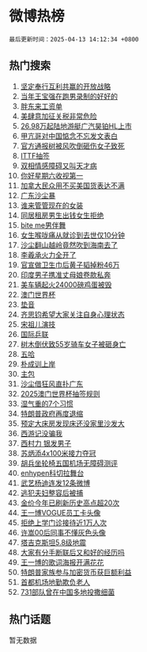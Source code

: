 # 微博热榜

`最后更新时间：2025-04-13 14:12:34 +0800`

## 热门搜索

1. [坚定奉行互利共赢的开放战略](https://m.weibo.cn/search?containerid=100103type%3D1%26t%3D10%26q%3D%23%E5%9D%9A%E5%AE%9A%E5%A5%89%E8%A1%8C%E4%BA%92%E5%88%A9%E5%85%B1%E8%B5%A2%E7%9A%84%E5%BC%80%E6%94%BE%E6%88%98%E7%95%A5%23&stream_entry_id=51&isnewpage=1&extparam=seat%3D1%26filter_type%3Drealtimehot%26stream_entry_id%3D51%26dgr%3D0%26pos%3D0%26q%3D%2523%25E5%259D%259A%25E5%25AE%259A%25E5%25A5%2589%25E8%25A1%258C%25E4%25BA%2592%25E5%2588%25A9%25E5%2585%25B1%25E8%25B5%25A2%25E7%259A%2584%25E5%25BC%2580%25E6%2594%25BE%25E6%2588%2598%25E7%2595%25A5%2523%26cate%3D10103%26c_type%3D51%26display_time%3D1744524752%26pre_seqid%3D17445247529110412809581)
1. [当年王宝强在跑男录制的好好的](https://m.weibo.cn/search?containerid=100103type%3D1%26t%3D10%26q%3D%23%E5%BD%93%E5%B9%B4%E7%8E%8B%E5%AE%9D%E5%BC%BA%E5%9C%A8%E8%B7%91%E7%94%B7%E5%BD%95%E5%88%B6%E7%9A%84%E5%A5%BD%E5%A5%BD%E7%9A%84%23&stream_entry_id=31&isnewpage=1&extparam=seat%3D1%26filter_type%3Drealtimehot%26q%3D%2523%25E5%25BD%2593%25E5%25B9%25B4%25E7%258E%258B%25E5%25AE%259D%25E5%25BC%25BA%25E5%259C%25A8%25E8%25B7%2591%25E7%2594%25B7%25E5%25BD%2595%25E5%2588%25B6%25E7%259A%2584%25E5%25A5%25BD%25E5%25A5%25BD%25E7%259A%2584%2523%26c_type%3D31%26cate%3D5001%26pos%3D0%26realpos%3D1%26flag%3D2%26band_rank%3D1%26lcate%3D5001%26stream_entry_id%3D31%26dgr%3D0%26display_time%3D1744524752%26pre_seqid%3D17445247529110412809581)
1. [胖东来工资单](https://m.weibo.cn/search?containerid=100103type%3D1%26t%3D10%26q%3D%23%E8%83%96%E4%B8%9C%E6%9D%A5%E5%B7%A5%E8%B5%84%E5%8D%95%23&stream_entry_id=31&isnewpage=1&extparam=seat%3D1%26filter_type%3Drealtimehot%26q%3D%2523%25E8%2583%2596%25E4%25B8%259C%25E6%259D%25A5%25E5%25B7%25A5%25E8%25B5%2584%25E5%258D%2595%2523%26c_type%3D31%26cate%3D5001%26pos%3D1%26realpos%3D2%26flag%3D0%26band_rank%3D2%26lcate%3D5001%26stream_entry_id%3D31%26dgr%3D0%26display_time%3D1744524752%26pre_seqid%3D17445247529110412809581)
1. [美肆意加征关税非常危险](https://m.weibo.cn/search?containerid=100103type%3D1%26t%3D10%26q%3D%23%E7%BE%8E%E8%82%86%E6%84%8F%E5%8A%A0%E5%BE%81%E5%85%B3%E7%A8%8E%E9%9D%9E%E5%B8%B8%E5%8D%B1%E9%99%A9%23&stream_entry_id=31&isnewpage=1&extparam=seat%3D1%26filter_type%3Drealtimehot%26q%3D%2523%25E7%25BE%258E%25E8%2582%2586%25E6%2584%258F%25E5%258A%25A0%25E5%25BE%2581%25E5%2585%25B3%25E7%25A8%258E%25E9%259D%259E%25E5%25B8%25B8%25E5%258D%25B1%25E9%2599%25A9%2523%26c_type%3D31%26cate%3D5001%26pos%3D2%26realpos%3D3%26flag%3D0%26band_rank%3D3%26lcate%3D5001%26stream_entry_id%3D31%26dgr%3D0%26display_time%3D1744524752%26pre_seqid%3D17445247529110412809581)
1. [26.98万起陆地游艇广汽昊铂HL上市](https://m.weibo.cn/search?containerid=100103type%3D1%26t%3D10%26q%3D%2326.98%E4%B8%87%E8%B5%B7%E9%99%86%E5%9C%B0%E6%B8%B8%E8%89%87%E5%B9%BF%E6%B1%BD%E6%98%8A%E9%93%82HL%E4%B8%8A%E5%B8%82%23&stream_entry_id=31&isnewpage=1&extparam=seat%3D1%26is_ad_pos%3D1%26filter_type%3Drealtimehot%26q%3D%252326.98%25E4%25B8%2587%25E8%25B5%25B7%25E9%2599%2586%25E5%259C%25B0%25E6%25B8%25B8%25E8%2589%2587%25E5%25B9%25BF%25E6%25B1%25BD%25E6%2598%258A%25E9%2593%2582HL%25E4%25B8%258A%25E5%25B8%2582%2523%26c_type%3D31%26cate%3D5001%26topic_ad%3D1%26stream_entry_id%3D31%26pos%3D3%26band_rank%3D4%26lcate%3D5001%26adid%3D282631%26dgr%3D0%26display_time%3D1744524752%26pre_seqid%3D17445247529110412809581)
1. [甲亢哥对中国惦念不忘发文表白](https://m.weibo.cn/search?containerid=100103type%3D1%26t%3D10%26q%3D%23%E7%94%B2%E4%BA%A2%E5%93%A5%E5%AF%B9%E4%B8%AD%E5%9B%BD%E6%83%A6%E5%BF%B5%E4%B8%8D%E5%BF%98%E5%8F%91%E6%96%87%E8%A1%A8%E7%99%BD%23&stream_entry_id=31&isnewpage=1&extparam=seat%3D1%26filter_type%3Drealtimehot%26q%3D%2523%25E7%2594%25B2%25E4%25BA%25A2%25E5%2593%25A5%25E5%25AF%25B9%25E4%25B8%25AD%25E5%259B%25BD%25E6%2583%25A6%25E5%25BF%25B5%25E4%25B8%258D%25E5%25BF%2598%25E5%258F%2591%25E6%2596%2587%25E8%25A1%25A8%25E7%2599%25BD%2523%26c_type%3D31%26cate%3D5001%26pos%3D4%26realpos%3D4%26flag%3D1%26band_rank%3D4%26lcate%3D5001%26stream_entry_id%3D31%26dgr%3D0%26display_time%3D1744524752%26pre_seqid%3D17445247529110412809581)
1. [官方通报树被风吹倒砸伤女子致死](https://m.weibo.cn/search?containerid=100103type%3D1%26t%3D10%26q%3D%23%E5%AE%98%E6%96%B9%E9%80%9A%E6%8A%A5%E6%A0%91%E8%A2%AB%E9%A3%8E%E5%90%B9%E5%80%92%E7%A0%B8%E4%BC%A4%E5%A5%B3%E5%AD%90%E8%87%B4%E6%AD%BB%23&stream_entry_id=31&isnewpage=1&extparam=seat%3D1%26filter_type%3Drealtimehot%26q%3D%2523%25E5%25AE%2598%25E6%2596%25B9%25E9%2580%259A%25E6%258A%25A5%25E6%25A0%2591%25E8%25A2%25AB%25E9%25A3%258E%25E5%2590%25B9%25E5%2580%2592%25E7%25A0%25B8%25E4%25BC%25A4%25E5%25A5%25B3%25E5%25AD%2590%25E8%2587%25B4%25E6%25AD%25BB%2523%26c_type%3D31%26cate%3D5001%26pos%3D5%26realpos%3D5%26flag%3D1%26band_rank%3D5%26lcate%3D5001%26stream_entry_id%3D31%26dgr%3D0%26display_time%3D1744524752%26pre_seqid%3D17445247529110412809581)
1. [ITTF抽签](https://m.weibo.cn/search?containerid=100103type%3D1%26t%3D10%26q%3DITTF%E6%8A%BD%E7%AD%BE&stream_entry_id=31&isnewpage=1&extparam=seat%3D1%26filter_type%3Drealtimehot%26q%3DITTF%25E6%258A%25BD%25E7%25AD%25BE%26c_type%3D31%26cate%3D5001%26pos%3D6%26realpos%3D6%26flag%3D1%26band_rank%3D6%26lcate%3D5001%26stream_entry_id%3D31%26dgr%3D0%26display_time%3D1744524752%26pre_seqid%3D17445247529110412809581)
1. [双相情感障碍又叫天才病](https://m.weibo.cn/search?containerid=100103type%3D1%26t%3D10%26q%3D%23%E5%8F%8C%E7%9B%B8%E6%83%85%E6%84%9F%E9%9A%9C%E7%A2%8D%E5%8F%88%E5%8F%AB%E5%A4%A9%E6%89%8D%E7%97%85%23&stream_entry_id=31&isnewpage=1&extparam=seat%3D1%26filter_type%3Drealtimehot%26q%3D%2523%25E5%258F%258C%25E7%259B%25B8%25E6%2583%2585%25E6%2584%259F%25E9%259A%259C%25E7%25A2%258D%25E5%258F%2588%25E5%258F%25AB%25E5%25A4%25A9%25E6%2589%258D%25E7%2597%2585%2523%26c_type%3D31%26cate%3D5001%26pos%3D7%26realpos%3D7%26flag%3D1%26band_rank%3D7%26lcate%3D5001%26stream_entry_id%3D31%26dgr%3D0%26display_time%3D1744524752%26pre_seqid%3D17445247529110412809581)
1. [你好星期六收视第一](https://m.weibo.cn/search?containerid=100103type%3D1%26t%3D10%26q%3D%E4%BD%A0%E5%A5%BD%E6%98%9F%E6%9C%9F%E5%85%AD%E6%94%B6%E8%A7%86%E7%AC%AC%E4%B8%80&stream_entry_id=31&isnewpage=1&extparam=seat%3D1%26filter_type%3Drealtimehot%26q%3D%25E4%25BD%25A0%25E5%25A5%25BD%25E6%2598%259F%25E6%259C%259F%25E5%2585%25AD%25E6%2594%25B6%25E8%25A7%2586%25E7%25AC%25AC%25E4%25B8%2580%26c_type%3D31%26cate%3D5001%26pos%3D8%26realpos%3D8%26flag%3D2%26band_rank%3D8%26lcate%3D5001%26stream_entry_id%3D31%26dgr%3D0%26display_time%3D1744524752%26pre_seqid%3D17445247529110412809581)
1. [加拿大民众用不买美国货表达不满](https://m.weibo.cn/search?containerid=100103type%3D1%26t%3D10%26q%3D%23%E5%8A%A0%E6%8B%BF%E5%A4%A7%E6%B0%91%E4%BC%97%E7%94%A8%E4%B8%8D%E4%B9%B0%E7%BE%8E%E5%9B%BD%E8%B4%A7%E8%A1%A8%E8%BE%BE%E4%B8%8D%E6%BB%A1%23&stream_entry_id=31&isnewpage=1&extparam=seat%3D1%26filter_type%3Drealtimehot%26q%3D%2523%25E5%258A%25A0%25E6%258B%25BF%25E5%25A4%25A7%25E6%25B0%2591%25E4%25BC%2597%25E7%2594%25A8%25E4%25B8%258D%25E4%25B9%25B0%25E7%25BE%258E%25E5%259B%25BD%25E8%25B4%25A7%25E8%25A1%25A8%25E8%25BE%25BE%25E4%25B8%258D%25E6%25BB%25A1%2523%26c_type%3D31%26cate%3D5001%26pos%3D9%26realpos%3D9%26flag%3D0%26band_rank%3D9%26lcate%3D5001%26stream_entry_id%3D31%26dgr%3D0%26display_time%3D1744524752%26pre_seqid%3D17445247529110412809581)
1. [广东沙尘暴](https://m.weibo.cn/search?containerid=100103type%3D1%26t%3D10%26q%3D%E5%B9%BF%E4%B8%9C%E6%B2%99%E5%B0%98%E6%9A%B4&stream_entry_id=31&isnewpage=1&extparam=seat%3D1%26filter_type%3Drealtimehot%26q%3D%25E5%25B9%25BF%25E4%25B8%259C%25E6%25B2%2599%25E5%25B0%2598%25E6%259A%25B4%26c_type%3D31%26cate%3D5001%26pos%3D10%26realpos%3D10%26flag%3D0%26band_rank%3D10%26lcate%3D5001%26stream_entry_id%3D31%26dgr%3D0%26display_time%3D1744524752%26pre_seqid%3D17445247529110412809581)
1. [谁来管管现在的女装](https://m.weibo.cn/search?containerid=100103type%3D1%26t%3D10%26q%3D%E8%B0%81%E6%9D%A5%E7%AE%A1%E7%AE%A1%E7%8E%B0%E5%9C%A8%E7%9A%84%E5%A5%B3%E8%A3%85&stream_entry_id=31&isnewpage=1&extparam=seat%3D1%26filter_type%3Drealtimehot%26q%3D%25E8%25B0%2581%25E6%259D%25A5%25E7%25AE%25A1%25E7%25AE%25A1%25E7%258E%25B0%25E5%259C%25A8%25E7%259A%2584%25E5%25A5%25B3%25E8%25A3%2585%26c_type%3D31%26cate%3D5001%26pos%3D11%26realpos%3D11%26flag%3D2%26band_rank%3D11%26lcate%3D5001%26stream_entry_id%3D31%26dgr%3D0%26display_time%3D1744524752%26pre_seqid%3D17445247529110412809581)
1. [同居租房男生出钱女生拒绝](https://m.weibo.cn/search?containerid=100103type%3D1%26t%3D10%26q%3D%E5%90%8C%E5%B1%85%E7%A7%9F%E6%88%BF%E7%94%B7%E7%94%9F%E5%87%BA%E9%92%B1%E5%A5%B3%E7%94%9F%E6%8B%92%E7%BB%9D&stream_entry_id=31&isnewpage=1&extparam=seat%3D1%26filter_type%3Drealtimehot%26q%3D%25E5%2590%258C%25E5%25B1%2585%25E7%25A7%259F%25E6%2588%25BF%25E7%2594%25B7%25E7%2594%259F%25E5%2587%25BA%25E9%2592%25B1%25E5%25A5%25B3%25E7%2594%259F%25E6%258B%2592%25E7%25BB%259D%26c_type%3D31%26cate%3D5001%26pos%3D12%26realpos%3D12%26flag%3D1%26band_rank%3D12%26lcate%3D5001%26stream_entry_id%3D31%26dgr%3D0%26display_time%3D1744524752%26pre_seqid%3D17445247529110412809581)
1. [bite me男伴舞](https://m.weibo.cn/search?containerid=100103type%3D1%26t%3D10%26q%3Dbite+me%E7%94%B7%E4%BC%B4%E8%88%9E&stream_entry_id=31&isnewpage=1&extparam=seat%3D1%26filter_type%3Drealtimehot%26q%3Dbite%2520me%25E7%2594%25B7%25E4%25BC%25B4%25E8%2588%259E%26c_type%3D31%26cate%3D5001%26pos%3D13%26realpos%3D13%26flag%3D2%26band_rank%3D13%26lcate%3D5001%26stream_entry_id%3D31%26dgr%3D0%26display_time%3D1744524752%26pre_seqid%3D17445247529110412809581)
1. [女生喉咙痛从就诊到去世仅10分钟](https://m.weibo.cn/search?containerid=100103type%3D1%26t%3D10%26q%3D%23%E5%A5%B3%E7%94%9F%E5%96%89%E5%92%99%E7%97%9B%E4%BB%8E%E5%B0%B1%E8%AF%8A%E5%88%B0%E5%8E%BB%E4%B8%96%E4%BB%8510%E5%88%86%E9%92%9F%23&stream_entry_id=31&isnewpage=1&extparam=seat%3D1%26filter_type%3Drealtimehot%26q%3D%2523%25E5%25A5%25B3%25E7%2594%259F%25E5%2596%2589%25E5%2592%2599%25E7%2597%259B%25E4%25BB%258E%25E5%25B0%25B1%25E8%25AF%258A%25E5%2588%25B0%25E5%258E%25BB%25E4%25B8%2596%25E4%25BB%258510%25E5%2588%2586%25E9%2592%259F%2523%26c_type%3D31%26cate%3D5001%26pos%3D14%26realpos%3D14%26flag%3D0%26band_rank%3D14%26lcate%3D5001%26stream_entry_id%3D31%26dgr%3D0%26display_time%3D1744524752%26pre_seqid%3D17445247529110412809581)
1. [沙尘翻山越岭竟然吹到海南去了](https://m.weibo.cn/search?containerid=100103type%3D1%26t%3D10%26q%3D%23%E6%B2%99%E5%B0%98%E7%BF%BB%E5%B1%B1%E8%B6%8A%E5%B2%AD%E7%AB%9F%E7%84%B6%E5%90%B9%E5%88%B0%E6%B5%B7%E5%8D%97%E5%8E%BB%E4%BA%86%23&stream_entry_id=31&isnewpage=1&extparam=seat%3D1%26filter_type%3Drealtimehot%26q%3D%2523%25E6%25B2%2599%25E5%25B0%2598%25E7%25BF%25BB%25E5%25B1%25B1%25E8%25B6%258A%25E5%25B2%25AD%25E7%25AB%259F%25E7%2584%25B6%25E5%2590%25B9%25E5%2588%25B0%25E6%25B5%25B7%25E5%258D%2597%25E5%258E%25BB%25E4%25BA%2586%2523%26c_type%3D31%26cate%3D5001%26pos%3D15%26realpos%3D15%26flag%3D1%26band_rank%3D15%26lcate%3D5001%26stream_entry_id%3D31%26dgr%3D0%26display_time%3D1744524752%26pre_seqid%3D17445247529110412809581)
1. [李羲承火力全开了](https://m.weibo.cn/search?containerid=100103type%3D1%26t%3D10%26q%3D%E6%9D%8E%E7%BE%B2%E6%89%BF%E7%81%AB%E5%8A%9B%E5%85%A8%E5%BC%80%E4%BA%86&stream_entry_id=31&isnewpage=1&extparam=seat%3D1%26filter_type%3Drealtimehot%26q%3D%25E6%259D%258E%25E7%25BE%25B2%25E6%2589%25BF%25E7%2581%25AB%25E5%258A%259B%25E5%2585%25A8%25E5%25BC%2580%25E4%25BA%2586%26c_type%3D31%26cate%3D5001%26pos%3D16%26realpos%3D16%26flag%3D2%26band_rank%3D16%26lcate%3D5001%26stream_entry_id%3D31%26dgr%3D0%26display_time%3D1744524752%26pre_seqid%3D17445247529110412809581)
1. [官宣做卫生巾后黄子韬掉粉46万](https://m.weibo.cn/search?containerid=100103type%3D1%26t%3D10%26q%3D%23%E5%AE%98%E5%AE%A3%E5%81%9A%E5%8D%AB%E7%94%9F%E5%B7%BE%E5%90%8E%E9%BB%84%E5%AD%90%E9%9F%AC%E6%8E%89%E7%B2%8946%E4%B8%87%23&stream_entry_id=31&isnewpage=1&extparam=seat%3D1%26filter_type%3Drealtimehot%26q%3D%2523%25E5%25AE%2598%25E5%25AE%25A3%25E5%2581%259A%25E5%258D%25AB%25E7%2594%259F%25E5%25B7%25BE%25E5%2590%258E%25E9%25BB%2584%25E5%25AD%2590%25E9%259F%25AC%25E6%258E%2589%25E7%25B2%258946%25E4%25B8%2587%2523%26c_type%3D31%26cate%3D5001%26pos%3D17%26realpos%3D17%26flag%3D2%26band_rank%3D17%26lcate%3D5001%26stream_entry_id%3D31%26dgr%3D0%26display_time%3D1744524752%26pre_seqid%3D17445247529110412809581)
1. [印度男子携准丈母娘卷款私奔](https://m.weibo.cn/search?containerid=100103type%3D1%26t%3D10%26q%3D%23%E5%8D%B0%E5%BA%A6%E7%94%B7%E5%AD%90%E6%90%BA%E5%87%86%E4%B8%88%E6%AF%8D%E5%A8%98%E5%8D%B7%E6%AC%BE%E7%A7%81%E5%A5%94%23&stream_entry_id=31&isnewpage=1&extparam=seat%3D1%26filter_type%3Drealtimehot%26q%3D%2523%25E5%258D%25B0%25E5%25BA%25A6%25E7%2594%25B7%25E5%25AD%2590%25E6%2590%25BA%25E5%2587%2586%25E4%25B8%2588%25E6%25AF%258D%25E5%25A8%2598%25E5%258D%25B7%25E6%25AC%25BE%25E7%25A7%2581%25E5%25A5%2594%2523%26c_type%3D31%26cate%3D5001%26pos%3D18%26realpos%3D18%26flag%3D0%26band_rank%3D18%26lcate%3D5001%26stream_entry_id%3D31%26dgr%3D0%26display_time%3D1744524752%26pre_seqid%3D17445247529110412809581)
1. [美车辆起火24000磅鸡蛋被毁](https://m.weibo.cn/search?containerid=100103type%3D1%26t%3D10%26q%3D%23%E7%BE%8E%E8%BD%A6%E8%BE%86%E8%B5%B7%E7%81%AB24000%E7%A3%85%E9%B8%A1%E8%9B%8B%E8%A2%AB%E6%AF%81%23&stream_entry_id=31&isnewpage=1&extparam=seat%3D1%26filter_type%3Drealtimehot%26q%3D%2523%25E7%25BE%258E%25E8%25BD%25A6%25E8%25BE%2586%25E8%25B5%25B7%25E7%2581%25AB24000%25E7%25A3%2585%25E9%25B8%25A1%25E8%259B%258B%25E8%25A2%25AB%25E6%25AF%2581%2523%26c_type%3D31%26cate%3D5001%26pos%3D19%26realpos%3D19%26flag%3D0%26band_rank%3D19%26lcate%3D5001%26stream_entry_id%3D31%26dgr%3D0%26display_time%3D1744524752%26pre_seqid%3D17445247529110412809581)
1. [澳门世界杯](https://m.weibo.cn/search?containerid=100103type%3D1%26t%3D10%26q%3D%E6%BE%B3%E9%97%A8%E4%B8%96%E7%95%8C%E6%9D%AF&stream_entry_id=31&isnewpage=1&extparam=seat%3D1%26filter_type%3Drealtimehot%26q%3D%25E6%25BE%25B3%25E9%2597%25A8%25E4%25B8%2596%25E7%2595%258C%25E6%259D%25AF%26c_type%3D31%26cate%3D5001%26pos%3D20%26realpos%3D20%26flag%3D1%26band_rank%3D20%26lcate%3D5001%26stream_entry_id%3D31%26dgr%3D0%26display_time%3D1744524752%26pre_seqid%3D17445247529110412809581)
1. [垫音](https://m.weibo.cn/search?containerid=100103type%3D1%26t%3D10%26q%3D%E5%9E%AB%E9%9F%B3&stream_entry_id=31&isnewpage=1&extparam=seat%3D1%26filter_type%3Drealtimehot%26q%3D%25E5%259E%25AB%25E9%259F%25B3%26c_type%3D31%26cate%3D5001%26pos%3D21%26realpos%3D21%26flag%3D0%26band_rank%3D21%26lcate%3D5001%26stream_entry_id%3D31%26dgr%3D0%26display_time%3D1744524752%26pre_seqid%3D17445247529110412809581)
1. [齐思钧希望大家关注自身心理状态](https://m.weibo.cn/search?containerid=100103type%3D1%26t%3D10%26q%3D%23%E9%BD%90%E6%80%9D%E9%92%A7%E5%B8%8C%E6%9C%9B%E5%A4%A7%E5%AE%B6%E5%85%B3%E6%B3%A8%E8%87%AA%E8%BA%AB%E5%BF%83%E7%90%86%E7%8A%B6%E6%80%81%23&stream_entry_id=31&isnewpage=1&extparam=seat%3D1%26filter_type%3Drealtimehot%26q%3D%2523%25E9%25BD%2590%25E6%2580%259D%25E9%2592%25A7%25E5%25B8%258C%25E6%259C%259B%25E5%25A4%25A7%25E5%25AE%25B6%25E5%2585%25B3%25E6%25B3%25A8%25E8%2587%25AA%25E8%25BA%25AB%25E5%25BF%2583%25E7%2590%2586%25E7%258A%25B6%25E6%2580%2581%2523%26c_type%3D31%26cate%3D5001%26pos%3D22%26realpos%3D22%26flag%3D1%26band_rank%3D22%26lcate%3D5001%26stream_entry_id%3D31%26dgr%3D0%26display_time%3D1744524752%26pre_seqid%3D17445247529110412809581)
1. [宋祖儿演技](https://m.weibo.cn/search?containerid=100103type%3D1%26t%3D10%26q%3D%E5%AE%8B%E7%A5%96%E5%84%BF%E6%BC%94%E6%8A%80&stream_entry_id=31&isnewpage=1&extparam=seat%3D1%26filter_type%3Drealtimehot%26q%3D%25E5%25AE%258B%25E7%25A5%2596%25E5%2584%25BF%25E6%25BC%2594%25E6%258A%2580%26c_type%3D31%26cate%3D5001%26pos%3D23%26realpos%3D23%26flag%3D0%26band_rank%3D23%26lcate%3D5001%26stream_entry_id%3D31%26dgr%3D0%26display_time%3D1744524752%26pre_seqid%3D17445247529110412809581)
1. [国际乒联](https://m.weibo.cn/search?containerid=100103type%3D1%26t%3D10%26q%3D%E5%9B%BD%E9%99%85%E4%B9%92%E8%81%94&stream_entry_id=31&isnewpage=1&extparam=seat%3D1%26filter_type%3Drealtimehot%26q%3D%25E5%259B%25BD%25E9%2599%2585%25E4%25B9%2592%25E8%2581%2594%26c_type%3D31%26cate%3D5001%26pos%3D24%26realpos%3D24%26flag%3D1%26band_rank%3D24%26lcate%3D5001%26stream_entry_id%3D31%26dgr%3D0%26display_time%3D1744524752%26pre_seqid%3D17445247529110412809581)
1. [树木倒伏致55岁骑车女子被砸身亡](https://m.weibo.cn/search?containerid=100103type%3D1%26t%3D10%26q%3D%23%E6%A0%91%E6%9C%A8%E5%80%92%E4%BC%8F%E8%87%B455%E5%B2%81%E9%AA%91%E8%BD%A6%E5%A5%B3%E5%AD%90%E8%A2%AB%E7%A0%B8%E8%BA%AB%E4%BA%A1%23&stream_entry_id=31&isnewpage=1&extparam=seat%3D1%26filter_type%3Drealtimehot%26q%3D%2523%25E6%25A0%2591%25E6%259C%25A8%25E5%2580%2592%25E4%25BC%258F%25E8%2587%25B455%25E5%25B2%2581%25E9%25AA%2591%25E8%25BD%25A6%25E5%25A5%25B3%25E5%25AD%2590%25E8%25A2%25AB%25E7%25A0%25B8%25E8%25BA%25AB%25E4%25BA%25A1%2523%26c_type%3D31%26cate%3D5001%26pos%3D25%26realpos%3D25%26flag%3D1%26band_rank%3D25%26lcate%3D5001%26stream_entry_id%3D31%26dgr%3D0%26display_time%3D1744524752%26pre_seqid%3D17445247529110412809581)
1. [五哈](https://m.weibo.cn/search?containerid=100103type%3D1%26t%3D10%26q%3D%E4%BA%94%E5%93%88&stream_entry_id=31&isnewpage=1&extparam=seat%3D1%26filter_type%3Drealtimehot%26q%3D%25E4%25BA%2594%25E5%2593%2588%26c_type%3D31%26cate%3D5001%26pos%3D26%26realpos%3D26%26flag%3D1%26band_rank%3D26%26lcate%3D5001%26stream_entry_id%3D31%26dgr%3D0%26display_time%3D1744524752%26pre_seqid%3D17445247529110412809581)
1. [朴成训上岸](https://m.weibo.cn/search?containerid=100103type%3D1%26t%3D10%26q%3D%E6%9C%B4%E6%88%90%E8%AE%AD%E4%B8%8A%E5%B2%B8&stream_entry_id=31&isnewpage=1&extparam=seat%3D1%26filter_type%3Drealtimehot%26q%3D%25E6%259C%25B4%25E6%2588%2590%25E8%25AE%25AD%25E4%25B8%258A%25E5%25B2%25B8%26c_type%3D31%26cate%3D5001%26pos%3D27%26realpos%3D27%26flag%3D1%26band_rank%3D27%26lcate%3D5001%26stream_entry_id%3D31%26dgr%3D0%26display_time%3D1744524752%26pre_seqid%3D17445247529110412809581)
1. [主包](https://m.weibo.cn/search?containerid=100103type%3D1%26t%3D10%26q%3D%E4%B8%BB%E5%8C%85&stream_entry_id=31&isnewpage=1&extparam=seat%3D1%26filter_type%3Drealtimehot%26q%3D%25E4%25B8%25BB%25E5%258C%2585%26c_type%3D31%26cate%3D5001%26pos%3D28%26realpos%3D28%26flag%3D1%26band_rank%3D28%26lcate%3D5001%26stream_entry_id%3D31%26dgr%3D0%26display_time%3D1744524752%26pre_seqid%3D17445247529110412809581)
1. [沙尘借狂风直扑广东](https://m.weibo.cn/search?containerid=100103type%3D1%26t%3D10%26q%3D%23%E6%B2%99%E5%B0%98%E5%80%9F%E7%8B%82%E9%A3%8E%E7%9B%B4%E6%89%91%E5%B9%BF%E4%B8%9C%23&stream_entry_id=31&isnewpage=1&extparam=seat%3D1%26filter_type%3Drealtimehot%26q%3D%2523%25E6%25B2%2599%25E5%25B0%2598%25E5%2580%259F%25E7%258B%2582%25E9%25A3%258E%25E7%259B%25B4%25E6%2589%2591%25E5%25B9%25BF%25E4%25B8%259C%2523%26c_type%3D31%26cate%3D5001%26pos%3D29%26realpos%3D29%26flag%3D1%26band_rank%3D29%26lcate%3D5001%26stream_entry_id%3D31%26dgr%3D0%26display_time%3D1744524752%26pre_seqid%3D17445247529110412809581)
1. [2025澳门世界杯抽签规则](https://m.weibo.cn/search?containerid=100103type%3D1%26t%3D10%26q%3D%232025%E6%BE%B3%E9%97%A8%E4%B8%96%E7%95%8C%E6%9D%AF%E6%8A%BD%E7%AD%BE%E8%A7%84%E5%88%99%23&stream_entry_id=31&isnewpage=1&extparam=seat%3D1%26filter_type%3Drealtimehot%26q%3D%25232025%25E6%25BE%25B3%25E9%2597%25A8%25E4%25B8%2596%25E7%2595%258C%25E6%259D%25AF%25E6%258A%25BD%25E7%25AD%25BE%25E8%25A7%2584%25E5%2588%2599%2523%26c_type%3D31%26cate%3D5001%26pos%3D30%26realpos%3D30%26flag%3D1%26band_rank%3D30%26lcate%3D5001%26stream_entry_id%3D31%26dgr%3D0%26display_time%3D1744524752%26pre_seqid%3D17445247529110412809581)
1. [湿气重的7个习惯](https://m.weibo.cn/search?containerid=100103type%3D1%26t%3D10%26q%3D%E6%B9%BF%E6%B0%94%E9%87%8D%E7%9A%847%E4%B8%AA%E4%B9%A0%E6%83%AF&stream_entry_id=31&isnewpage=1&extparam=seat%3D1%26filter_type%3Drealtimehot%26q%3D%25E6%25B9%25BF%25E6%25B0%2594%25E9%2587%258D%25E7%259A%25847%25E4%25B8%25AA%25E4%25B9%25A0%25E6%2583%25AF%26c_type%3D31%26cate%3D5001%26pos%3D31%26realpos%3D31%26flag%3D0%26band_rank%3D31%26lcate%3D5001%26stream_entry_id%3D31%26dgr%3D0%26display_time%3D1744524752%26pre_seqid%3D17445247529110412809581)
1. [特朗普政府再度退缩](https://m.weibo.cn/search?containerid=100103type%3D1%26t%3D10%26q%3D%23%E7%89%B9%E6%9C%97%E6%99%AE%E6%94%BF%E5%BA%9C%E5%86%8D%E5%BA%A6%E9%80%80%E7%BC%A9%23&stream_entry_id=31&isnewpage=1&extparam=seat%3D1%26filter_type%3Drealtimehot%26q%3D%2523%25E7%2589%25B9%25E6%259C%2597%25E6%2599%25AE%25E6%2594%25BF%25E5%25BA%259C%25E5%2586%258D%25E5%25BA%25A6%25E9%2580%2580%25E7%25BC%25A9%2523%26c_type%3D31%26cate%3D5001%26pos%3D32%26realpos%3D32%26flag%3D1%26band_rank%3D32%26lcate%3D5001%26stream_entry_id%3D31%26dgr%3D0%26display_time%3D1744524752%26pre_seqid%3D17445247529110412809581)
1. [预定大床房发现床还没家里沙发大](https://m.weibo.cn/search?containerid=100103type%3D1%26t%3D10%26q%3D%23%E9%A2%84%E5%AE%9A%E5%A4%A7%E5%BA%8A%E6%88%BF%E5%8F%91%E7%8E%B0%E5%BA%8A%E8%BF%98%E6%B2%A1%E5%AE%B6%E9%87%8C%E6%B2%99%E5%8F%91%E5%A4%A7%23&stream_entry_id=31&isnewpage=1&extparam=seat%3D1%26filter_type%3Drealtimehot%26q%3D%2523%25E9%25A2%2584%25E5%25AE%259A%25E5%25A4%25A7%25E5%25BA%258A%25E6%2588%25BF%25E5%258F%2591%25E7%258E%25B0%25E5%25BA%258A%25E8%25BF%2598%25E6%25B2%25A1%25E5%25AE%25B6%25E9%2587%258C%25E6%25B2%2599%25E5%258F%2591%25E5%25A4%25A7%2523%26c_type%3D31%26cate%3D5001%26pos%3D33%26realpos%3D33%26flag%3D1%26band_rank%3D33%26lcate%3D5001%26stream_entry_id%3D31%26dgr%3D0%26display_time%3D1744524752%26pre_seqid%3D17445247529110412809581)
1. [西游记没骗我](https://m.weibo.cn/search?containerid=100103type%3D1%26t%3D10%26q%3D%E8%A5%BF%E6%B8%B8%E8%AE%B0%E6%B2%A1%E9%AA%97%E6%88%91&stream_entry_id=31&isnewpage=1&extparam=seat%3D1%26filter_type%3Drealtimehot%26q%3D%25E8%25A5%25BF%25E6%25B8%25B8%25E8%25AE%25B0%25E6%25B2%25A1%25E9%25AA%2597%25E6%2588%2591%26c_type%3D31%26cate%3D5001%26pos%3D34%26realpos%3D34%26flag%3D1%26band_rank%3D34%26lcate%3D5001%26stream_entry_id%3D31%26dgr%3D0%26display_time%3D1744524752%26pre_seqid%3D17445247529110412809581)
1. [西村力 银发男子](https://m.weibo.cn/search?containerid=100103type%3D1%26t%3D10%26q%3D%E8%A5%BF%E6%9D%91%E5%8A%9B+%E9%93%B6%E5%8F%91%E7%94%B7%E5%AD%90&stream_entry_id=31&isnewpage=1&extparam=seat%3D1%26filter_type%3Drealtimehot%26q%3D%25E8%25A5%25BF%25E6%259D%2591%25E5%258A%259B%2520%25E9%2593%25B6%25E5%258F%2591%25E7%2594%25B7%25E5%25AD%2590%26c_type%3D31%26cate%3D5001%26pos%3D35%26realpos%3D35%26flag%3D1%26band_rank%3D35%26lcate%3D5001%26stream_entry_id%3D31%26dgr%3D0%26display_time%3D1744524752%26pre_seqid%3D17445247529110412809581)
1. [苏炳添4x100米接力夺冠](https://m.weibo.cn/search?containerid=100103type%3D1%26t%3D10%26q%3D%23%E8%8B%8F%E7%82%B3%E6%B7%BB4x100%E7%B1%B3%E6%8E%A5%E5%8A%9B%E5%A4%BA%E5%86%A0%23&stream_entry_id=31&isnewpage=1&extparam=seat%3D1%26filter_type%3Drealtimehot%26q%3D%2523%25E8%258B%258F%25E7%2582%25B3%25E6%25B7%25BB4x100%25E7%25B1%25B3%25E6%258E%25A5%25E5%258A%259B%25E5%25A4%25BA%25E5%2586%25A0%2523%26c_type%3D31%26cate%3D5001%26pos%3D36%26realpos%3D36%26flag%3D1%26band_rank%3D36%26lcate%3D5001%26stream_entry_id%3D31%26dgr%3D0%26display_time%3D1744524752%26pre_seqid%3D17445247529110412809581)
1. [胡兵坐轮椅五国机场无障碍测评](https://m.weibo.cn/search?containerid=100103type%3D1%26t%3D10%26q%3D%E8%83%A1%E5%85%B5%E5%9D%90%E8%BD%AE%E6%A4%85%E4%BA%94%E5%9B%BD%E6%9C%BA%E5%9C%BA%E6%97%A0%E9%9A%9C%E7%A2%8D%E6%B5%8B%E8%AF%84&stream_entry_id=31&isnewpage=1&extparam=seat%3D1%26filter_type%3Drealtimehot%26q%3D%25E8%2583%25A1%25E5%2585%25B5%25E5%259D%2590%25E8%25BD%25AE%25E6%25A4%2585%25E4%25BA%2594%25E5%259B%25BD%25E6%259C%25BA%25E5%259C%25BA%25E6%2597%25A0%25E9%259A%259C%25E7%25A2%258D%25E6%25B5%258B%25E8%25AF%2584%26c_type%3D31%26cate%3D5001%26pos%3D37%26realpos%3D37%26flag%3D1%26band_rank%3D37%26lcate%3D5001%26stream_entry_id%3D31%26dgr%3D0%26display_time%3D1744524752%26pre_seqid%3D17445247529110412809581)
1. [enhypen科切拉舞台](https://m.weibo.cn/search?containerid=100103type%3D1%26t%3D10%26q%3Denhypen%E7%A7%91%E5%88%87%E6%8B%89%E8%88%9E%E5%8F%B0&stream_entry_id=31&isnewpage=1&extparam=seat%3D1%26filter_type%3Drealtimehot%26q%3Denhypen%25E7%25A7%2591%25E5%2588%2587%25E6%258B%2589%25E8%2588%259E%25E5%258F%25B0%26c_type%3D31%26cate%3D5001%26pos%3D38%26realpos%3D38%26flag%3D0%26band_rank%3D38%26lcate%3D5001%26stream_entry_id%3D31%26dgr%3D0%26display_time%3D1744524752%26pre_seqid%3D17445247529110412809581)
1. [武艺杨迪连发12条微博](https://m.weibo.cn/search?containerid=100103type%3D1%26t%3D10%26q%3D%E6%AD%A6%E8%89%BA%E6%9D%A8%E8%BF%AA%E8%BF%9E%E5%8F%9112%E6%9D%A1%E5%BE%AE%E5%8D%9A&stream_entry_id=31&isnewpage=1&extparam=seat%3D1%26filter_type%3Drealtimehot%26q%3D%25E6%25AD%25A6%25E8%2589%25BA%25E6%259D%25A8%25E8%25BF%25AA%25E8%25BF%259E%25E5%258F%259112%25E6%259D%25A1%25E5%25BE%25AE%25E5%258D%259A%26c_type%3D31%26cate%3D5001%26pos%3D39%26realpos%3D39%26flag%3D0%26band_rank%3D39%26lcate%3D5001%26stream_entry_id%3D31%26dgr%3D0%26display_time%3D1744524752%26pre_seqid%3D17445247529110412809581)
1. [逃犯夫妇整容后被捕](https://m.weibo.cn/search?containerid=100103type%3D1%26t%3D10%26q%3D%E9%80%83%E7%8A%AF%E5%A4%AB%E5%A6%87%E6%95%B4%E5%AE%B9%E5%90%8E%E8%A2%AB%E6%8D%95&stream_entry_id=31&isnewpage=1&extparam=seat%3D1%26filter_type%3Drealtimehot%26q%3D%25E9%2580%2583%25E7%258A%25AF%25E5%25A4%25AB%25E5%25A6%2587%25E6%2595%25B4%25E5%25AE%25B9%25E5%2590%258E%25E8%25A2%25AB%25E6%258D%2595%26c_type%3D31%26cate%3D5001%26pos%3D40%26realpos%3D40%26flag%3D1%26band_rank%3D40%26lcate%3D5001%26stream_entry_id%3D31%26dgr%3D0%26display_time%3D1744524752%26pre_seqid%3D17445247529110412809581)
1. [金价今年已刷新历史高点超20次](https://m.weibo.cn/search?containerid=100103type%3D1%26t%3D10%26q%3D%23%E9%87%91%E4%BB%B7%E4%BB%8A%E5%B9%B4%E5%B7%B2%E5%88%B7%E6%96%B0%E5%8E%86%E5%8F%B2%E9%AB%98%E7%82%B9%E8%B6%8520%E6%AC%A1%23&stream_entry_id=31&isnewpage=1&extparam=seat%3D1%26filter_type%3Drealtimehot%26q%3D%2523%25E9%2587%2591%25E4%25BB%25B7%25E4%25BB%258A%25E5%25B9%25B4%25E5%25B7%25B2%25E5%2588%25B7%25E6%2596%25B0%25E5%258E%2586%25E5%258F%25B2%25E9%25AB%2598%25E7%2582%25B9%25E8%25B6%258520%25E6%25AC%25A1%2523%26c_type%3D31%26cate%3D5001%26pos%3D41%26realpos%3D41%26flag%3D1%26band_rank%3D41%26lcate%3D5001%26stream_entry_id%3D31%26dgr%3D0%26display_time%3D1744524752%26pre_seqid%3D17445247529110412809581)
1. [王一博VOGUE员工卡头像](https://m.weibo.cn/search?containerid=100103type%3D1%26t%3D10%26q%3D%23%E7%8E%8B%E4%B8%80%E5%8D%9AVOGUE%E5%91%98%E5%B7%A5%E5%8D%A1%E5%A4%B4%E5%83%8F%23&stream_entry_id=31&isnewpage=1&extparam=seat%3D1%26filter_type%3Drealtimehot%26q%3D%2523%25E7%258E%258B%25E4%25B8%2580%25E5%258D%259AVOGUE%25E5%2591%2598%25E5%25B7%25A5%25E5%258D%25A1%25E5%25A4%25B4%25E5%2583%258F%2523%26c_type%3D31%26cate%3D5001%26pos%3D42%26realpos%3D42%26flag%3D1%26band_rank%3D42%26lcate%3D5001%26stream_entry_id%3D31%26dgr%3D0%26display_time%3D1744524752%26pre_seqid%3D17445247529110412809581)
1. [拒绝上学门诊接待近1万人次](https://m.weibo.cn/search?containerid=100103type%3D1%26t%3D10%26q%3D%23%E6%8B%92%E7%BB%9D%E4%B8%8A%E5%AD%A6%E9%97%A8%E8%AF%8A%E6%8E%A5%E5%BE%85%E8%BF%911%E4%B8%87%E4%BA%BA%E6%AC%A1%23&stream_entry_id=31&isnewpage=1&extparam=seat%3D1%26filter_type%3Drealtimehot%26q%3D%2523%25E6%258B%2592%25E7%25BB%259D%25E4%25B8%258A%25E5%25AD%25A6%25E9%2597%25A8%25E8%25AF%258A%25E6%258E%25A5%25E5%25BE%2585%25E8%25BF%25911%25E4%25B8%2587%25E4%25BA%25BA%25E6%25AC%25A1%2523%26c_type%3D31%26cate%3D5001%26pos%3D43%26realpos%3D43%26flag%3D0%26band_rank%3D43%26lcate%3D5001%26stream_entry_id%3D31%26dgr%3D0%26display_time%3D1744524752%26pre_seqid%3D17445247529110412809581)
1. [许嵩00后同事不懂灰色头像](https://m.weibo.cn/search?containerid=100103type%3D1%26t%3D10%26q%3D%E8%AE%B8%E5%B5%A900%E5%90%8E%E5%90%8C%E4%BA%8B%E4%B8%8D%E6%87%82%E7%81%B0%E8%89%B2%E5%A4%B4%E5%83%8F&stream_entry_id=31&isnewpage=1&extparam=seat%3D1%26filter_type%3Drealtimehot%26q%3D%25E8%25AE%25B8%25E5%25B5%25A900%25E5%2590%258E%25E5%2590%258C%25E4%25BA%258B%25E4%25B8%258D%25E6%2587%2582%25E7%2581%25B0%25E8%2589%25B2%25E5%25A4%25B4%25E5%2583%258F%26c_type%3D31%26cate%3D5001%26pos%3D44%26realpos%3D44%26flag%3D0%26band_rank%3D44%26lcate%3D5001%26stream_entry_id%3D31%26dgr%3D0%26display_time%3D1744524752%26pre_seqid%3D17445247529110412809581)
1. [塔吉克斯坦5.8级地震](https://m.weibo.cn/search?containerid=100103type%3D1%26t%3D10%26q%3D%23%E5%A1%94%E5%90%89%E5%85%8B%E6%96%AF%E5%9D%A65.8%E7%BA%A7%E5%9C%B0%E9%9C%87%23&stream_entry_id=31&isnewpage=1&extparam=seat%3D1%26filter_type%3Drealtimehot%26q%3D%2523%25E5%25A1%2594%25E5%2590%2589%25E5%2585%258B%25E6%2596%25AF%25E5%259D%25A65.8%25E7%25BA%25A7%25E5%259C%25B0%25E9%259C%2587%2523%26c_type%3D31%26cate%3D5001%26pos%3D45%26realpos%3D45%26flag%3D1%26band_rank%3D45%26lcate%3D5001%26stream_entry_id%3D31%26dgr%3D0%26display_time%3D1744524752%26pre_seqid%3D17445247529110412809581)
1. [大家有分手断联后又和好的经历吗](https://m.weibo.cn/search?containerid=100103type%3D1%26t%3D10%26q%3D%23%E5%A4%A7%E5%AE%B6%E6%9C%89%E5%88%86%E6%89%8B%E6%96%AD%E8%81%94%E5%90%8E%E5%8F%88%E5%92%8C%E5%A5%BD%E7%9A%84%E7%BB%8F%E5%8E%86%E5%90%97%23&stream_entry_id=31&isnewpage=1&extparam=seat%3D1%26filter_type%3Drealtimehot%26q%3D%2523%25E5%25A4%25A7%25E5%25AE%25B6%25E6%259C%2589%25E5%2588%2586%25E6%2589%258B%25E6%2596%25AD%25E8%2581%2594%25E5%2590%258E%25E5%258F%2588%25E5%2592%258C%25E5%25A5%25BD%25E7%259A%2584%25E7%25BB%258F%25E5%258E%2586%25E5%2590%2597%2523%26c_type%3D31%26cate%3D5001%26pos%3D46%26realpos%3D46%26flag%3D1%26band_rank%3D46%26lcate%3D5001%26stream_entry_id%3D31%26dgr%3D0%26display_time%3D1744524752%26pre_seqid%3D17445247529110412809581)
1. [王一博的歌词海报开满花花](https://m.weibo.cn/search?containerid=100103type%3D1%26t%3D10%26q%3D%23%E7%8E%8B%E4%B8%80%E5%8D%9A%E7%9A%84%E6%AD%8C%E8%AF%8D%E6%B5%B7%E6%8A%A5%E5%BC%80%E6%BB%A1%E8%8A%B1%E8%8A%B1%23&stream_entry_id=31&isnewpage=1&extparam=seat%3D1%26filter_type%3Drealtimehot%26q%3D%2523%25E7%258E%258B%25E4%25B8%2580%25E5%258D%259A%25E7%259A%2584%25E6%25AD%258C%25E8%25AF%258D%25E6%25B5%25B7%25E6%258A%25A5%25E5%25BC%2580%25E6%25BB%25A1%25E8%258A%25B1%25E8%258A%25B1%2523%26c_type%3D31%26cate%3D5001%26pos%3D47%26realpos%3D47%26flag%3D1%26band_rank%3D47%26lcate%3D5001%26stream_entry_id%3D31%26dgr%3D0%26display_time%3D1744524752%26pre_seqid%3D17445247529110412809581)
1. [特朗普家族参与加密货币获巨额利益](https://m.weibo.cn/search?containerid=100103type%3D1%26t%3D10%26q%3D%23%E7%89%B9%E6%9C%97%E6%99%AE%E5%AE%B6%E6%97%8F%E5%8F%82%E4%B8%8E%E5%8A%A0%E5%AF%86%E8%B4%A7%E5%B8%81%E8%8E%B7%E5%B7%A8%E9%A2%9D%E5%88%A9%E7%9B%8A%23&stream_entry_id=31&isnewpage=1&extparam=seat%3D1%26filter_type%3Drealtimehot%26q%3D%2523%25E7%2589%25B9%25E6%259C%2597%25E6%2599%25AE%25E5%25AE%25B6%25E6%2597%258F%25E5%258F%2582%25E4%25B8%258E%25E5%258A%25A0%25E5%25AF%2586%25E8%25B4%25A7%25E5%25B8%2581%25E8%258E%25B7%25E5%25B7%25A8%25E9%25A2%259D%25E5%2588%25A9%25E7%259B%258A%2523%26c_type%3D31%26cate%3D5001%26pos%3D48%26realpos%3D48%26flag%3D1%26band_rank%3D48%26lcate%3D5001%26stream_entry_id%3D31%26dgr%3D0%26display_time%3D1744524752%26pre_seqid%3D17445247529110412809581)
1. [首都机场地勤欺负老人](https://m.weibo.cn/search?containerid=100103type%3D1%26t%3D10%26q%3D%23%E9%A6%96%E9%83%BD%E6%9C%BA%E5%9C%BA%E5%9C%B0%E5%8B%A4%E6%AC%BA%E8%B4%9F%E8%80%81%E4%BA%BA%23&stream_entry_id=31&isnewpage=1&extparam=seat%3D1%26filter_type%3Drealtimehot%26q%3D%2523%25E9%25A6%2596%25E9%2583%25BD%25E6%259C%25BA%25E5%259C%25BA%25E5%259C%25B0%25E5%258B%25A4%25E6%25AC%25BA%25E8%25B4%259F%25E8%2580%2581%25E4%25BA%25BA%2523%26c_type%3D31%26cate%3D5001%26pos%3D49%26realpos%3D49%26flag%3D1%26band_rank%3D49%26lcate%3D5001%26stream_entry_id%3D31%26dgr%3D0%26display_time%3D1744524752%26pre_seqid%3D17445247529110412809581)
1. [731部队曾在中国多地投撒细菌](https://m.weibo.cn/search?containerid=100103type%3D1%26t%3D10%26q%3D%23731%E9%83%A8%E9%98%9F%E6%9B%BE%E5%9C%A8%E4%B8%AD%E5%9B%BD%E5%A4%9A%E5%9C%B0%E6%8A%95%E6%92%92%E7%BB%86%E8%8F%8C%23&stream_entry_id=31&isnewpage=1&extparam=seat%3D1%26filter_type%3Drealtimehot%26q%3D%2523731%25E9%2583%25A8%25E9%2598%259F%25E6%259B%25BE%25E5%259C%25A8%25E4%25B8%25AD%25E5%259B%25BD%25E5%25A4%259A%25E5%259C%25B0%25E6%258A%2595%25E6%2592%2592%25E7%25BB%2586%25E8%258F%258C%2523%26c_type%3D31%26cate%3D5001%26pos%3D50%26realpos%3D50%26flag%3D0%26band_rank%3D50%26lcate%3D5001%26stream_entry_id%3D31%26dgr%3D0%26display_time%3D1744524752%26pre_seqid%3D17445247529110412809581)

## 热门话题

暂无数据
